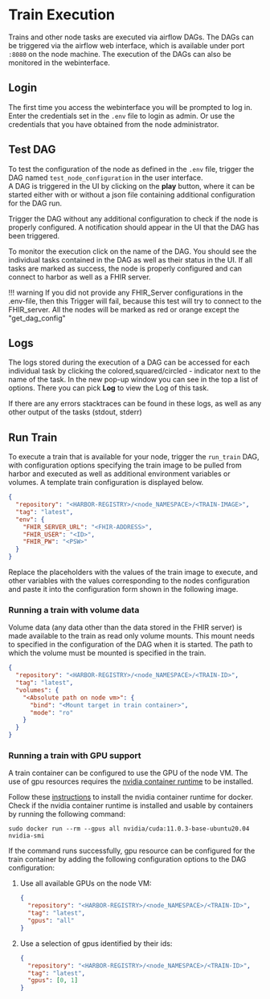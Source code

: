 # Train Execution

Trains and other node tasks are executed via airflow DAGs. The DAGs can be triggered via the airflow web interface,
which is available under port ```:8080``` on the node machine. The execution of the DAGs can also be monitored in the
webinterface.

## Login

The first time you access the webinterface you will be prompted to log in. Enter the credentials set in the `.env` file
to login as admin. Or use the credentials that you have obtained from the node administrator.

[//]: # ()
[//]: # ([![image]&#40;/images/node_images/airflow_login.png&#41;]&#40;/images/node_images/airflow_login.png&#41;)

## Test DAG

To test the configuration of the node as defined in the `.env` file, trigger the DAG
named `test_node_configuration`
in the user interface.  
A DAG is triggered in the UI by clicking on the **play** button, where it can be started either with or without a json
file containing additional configuration for the DAG run.



Trigger the DAG without any additional configuration to check if the node is properly configured. A notification
should appear in the UI that the DAG has been triggered.

To monitor the execution click on the name of the DAG. You should see the individual tasks contained in the DAG as well
as their status in the UI. If all tasks are marked as success, the node is properly configured and can connect to
harbor as well as a FHIR server.

!!! warning
    If you did not provide any FHIR_Server configurations in the .env-file, then this Trigger will fail, because this test will try to connect to the FHIR_server. All the nodes will be marked as red or orange except the "get_dag_config"


## Logs

The logs stored during the execution of a DAG can be accessed for each individual task by clicking the
colored,squared/circled - indicator next to the name of the task. In the new pop-up window you can see in the top a list
of options. There you can pick **Log** to view the Log of this task.



If there are any errors stacktraces can be found in these logs, as well as any other output of the tasks (stdout,
stderr)


## Run Train

To execute a train that is available for your node, trigger the `run_train` DAG, with configuration options
specifying the train image to be pulled from harbor and executed as well as additional environment variables or volumes.
A template train configuration is displayed below.

```json
{
  "repository": "<HARBOR-REGISTRY>/<node_NAMESPACE>/<TRAIN-IMAGE>",
  "tag": "latest",
  "env": {
    "FHIR_SERVER_URL": "<FHIR-ADDRESS>",
    "FHIR_USER": "<ID>",
    "FHIR_PW": "<PSW>"
  }
}
```

Replace the placeholders with the values of the train image to execute, and other variables with the values
corresponding to the nodes configuration and paste it into the configuration form shown in the following image.



### Running a train with volume data

Volume data (any data other than the data stored in the FHIR server) is made available to the train as read only volume
mounts. This mount needs to specified in the configuration of the DAG when it is started.
The path to which the volume must be mounted is specified in the train.

```json
{
  "repository": "<HARBOR-REGISTRY>/<node_NAMESPACE>/<TRAIN-ID>",
  "tag": "latest",
  "volumes": {
    "<Absolute path on node vm>": {
      "bind": "<Mount target in train container>",
      "mode": "ro"
    }
  }
}
```

### Running a train with GPU support

A train container can be configured to use the GPU of the node VM. The use of gpu resources requires the [nvidia
container runtime](https://github.com/NVIDIA/nvidia-docker) to be installed.

Follow these [instructions](https://docs.nvidia.com/datacenter/cloud-native/container-toolkit/install-guide.html#docker)
to install the nvidia container runtime for docker.
Check if the nvidia container runtime is installed and usable by containers by running the following command:

```shell
sudo docker run --rm --gpus all nvidia/cuda:11.0.3-base-ubuntu20.04 nvidia-smi
```

If the command runs successfully, gpu resource can be configured for the train container by adding the following
configuration options to the DAG configuration:

1. Use all available GPUs on the node VM:
    ```json
    {
      "repository": "<HARBOR-REGISTRY>/<node_NAMESPACE>/<TRAIN-ID>",
      "tag": "latest",
      "gpus": "all"
    }
    ```
   
2. Use a selection of gpus identified by their ids:
    ```json
    {
      "repository": "<HARBOR-REGISTRY>/<node_NAMESPACE>/<TRAIN-ID>",
      "tag": "latest",
      "gpus": [0, 1]
    }
    ```
